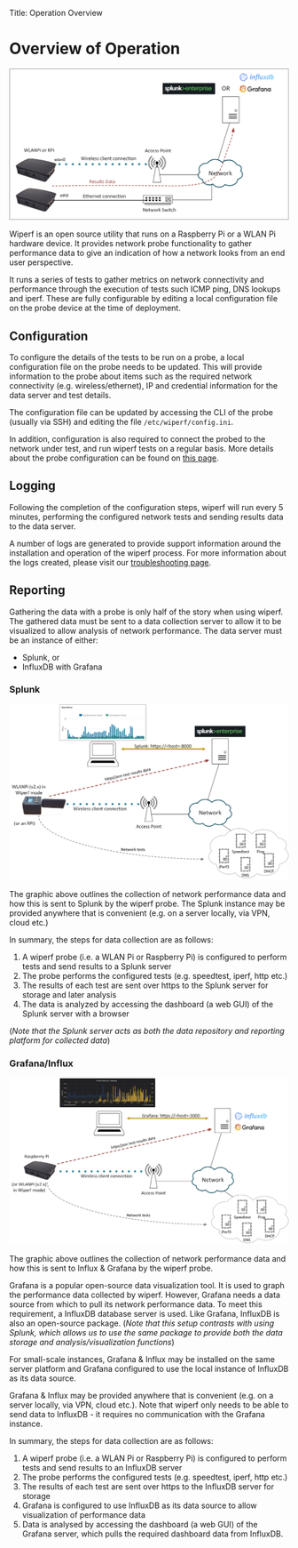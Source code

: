 Title: Operation Overview

# Overview of Operation

![generic_overview](images/generic_overview.png)

Wiperf is an open source utility that runs on a Raspberry Pi or a WLAN Pi hardware device. It provides network probe functionality to gather performance data to give an indication of how a network looks from an end user perspective. 

It runs a series of tests to gather metrics on network connectivity and performance through the execution of tests such ICMP ping, DNS lookups and iperf. These are fully configurable by editing a local configuration file on the probe device at the time of deployment.

## Configuration
To configure the details of the tests to be run on a probe, a local configuration file on the probe needs to be updated. This will provide information to the probe about items such as the required network connectivity (e.g. wireless/ethernet),  IP and credential information for the data server and test details.

The configuration file can be updated by accessing the CLI of the probe (usually via SSH) and editing the file ```/etc/wiperf/config.ini```. 

In addition, configuration is also required to connect the probed to the network under test, and run wiperf tests on a regular basis. More details about the probe configuration can be found on [this page](probe_configure.md).

## Logging
Following the completion of the configuration steps, wiperf will run every 5 minutes, performing the configured network tests and sending results data to the data server.

A number of logs are generated to provide support information around the installation and operation of the wiperf process. For more information about the logs created, please visit our [troubleshooting page](troubleshooting.md#logging).

## Reporting
Gathering the data with a probe is only half of the story when using wiperf. The gathered data must be sent to a data collection server to allow it to be visualized to allow analysis of network performance. The data server must be an instance of either:

- Splunk, or
- InfluxDB with Grafana  

### Splunk

![splunk_overview](images/splunk_overview.png)

The graphic above outlines the collection of network performance data and how this is sent to Splunk by the wiperf probe. The Splunk instance may be provided anywhere that is convenient (e.g. on a server locally, via VPN, cloud etc.)

In summary, the steps for data collection are as follows:

1. A wiperf probe (i.e. a WLAN Pi or Raspberry Pi) is configured to perform tests and send results to a Splunk server
2. The probe performs the configured tests (e.g. speedtest, iperf, http etc.)
3. The results of each test are sent over https to the Splunk server for storage and later analysis
4. The data is analyzed by accessing the dashboard (a web GUI) of the Splunk server with a browser

(*Note that the Splunk server acts as both the data repository and reporting platform for collected data*)

### Grafana/Influx 

![grafana_overview](images/grafana_overview.png)

The graphic above outlines the collection of network performance data and how this is sent to Influx & Grafana by the wiperf probe. 

Grafana is a popular open-source data visualization tool. It is used to graph the performance data collected by wiperf. However, Grafana needs a data source from which to pull its network performance data. To meet this requirement, a InfluxDB database server is used. Like Grafana, InfluxDB is also an open-source package. (*Note that this setup contrasts with using Splunk, which allows us to use the same package to provide both the data storage and analysis/visualization functions*)

For small-scale instances, Grafana & Influx may be installed on the same server platform and Grafana configured to use the local instance of InfluxDB as its data source.

Grafana & Influx may be provided anywhere that is convenient (e.g. on a server locally, via VPN, cloud etc.). Note that wiperf only needs to be able to send data to InfluxDB - it requires no communication with the Grafana instance.

In summary, the steps for data collection are as follows:

1. A wiperf probe (i.e. a WLAN Pi or Raspberry Pi) is configured to perform tests and send results to an InfluxDB server
2. The probe performs the configured tests (e.g. speedtest, iperf, http etc.)
3. The results of each test are sent over https to the InfluxDB server for storage
4. Grafana is configured to use InfluxDB as its data source to allow visualization of performance data
5. Data is analysed by accessing the dashboard (a web GUI) of the Grafana server, which pulls the required dashboard data from InfluxDB.

